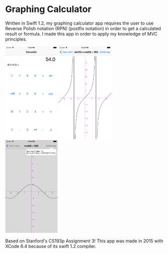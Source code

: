 # Graphing Calculator

Written in Swift 1.2, my graphing calculator app requires the user to use Reverse Polish notation (RPN) (postfix notation) in order to get a calculated result or formula.  I made this app in order to apply my knowledge of MVC principles.

<img src="https://github.com/SatbirTanda/RPN-Calculator/blob/master/imgs/ss1.png" width="33%">
<img src="https://github.com/SatbirTanda/RPN-Calculator/blob/master/imgs/ss2.png" width="33%">
<img src="https://github.com/SatbirTanda/RPN-Calculator/blob/master/imgs/ss3.png" width="33%">

Based on Stanford's CS193p Assignment 3! This app was made in 2015 with XCode 6.4 because of its swift 1.2 compiler.
